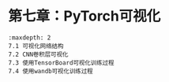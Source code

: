 # 第七章：PyTorch可视化
```{toctree}
:maxdepth: 2
7.1 可视化网络结构
7.2 CNN卷积层可视化
7.3 使用TensorBoard可视化训练过程
7.4 使用wandb可视化训练过程
```